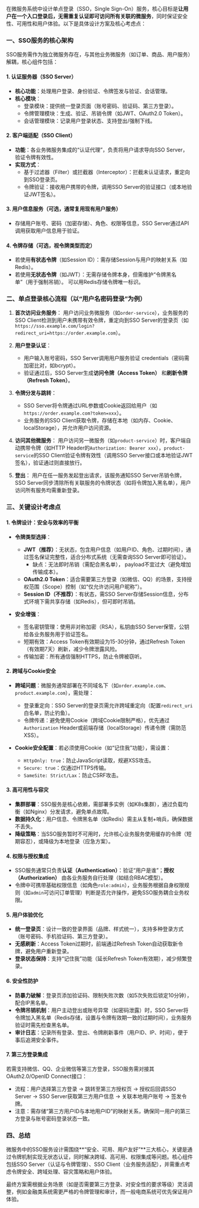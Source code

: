 在微服务系统中设计单点登录（SSO，Single Sign-On）服务，核心目标是**让用户在一个入口登录后，无需重复认证即可访问所有关联的微服务**，同时保证安全性、可用性和用户体验。以下是具体设计方案及核心考虑点：

### 一、SSO服务的核心架构

SSO服务需作为独立微服务存在，与其他业务微服务（如订单、商品、用户服务）解耦，核心组件包括：

#### 1. 认证服务器（SSO Server）

- **核心功能**：处理用户登录、身份验证、令牌签发与验证、会话管理。
- **核心模块**：
  - 登录模块：提供统一登录页面（账号密码、验证码、第三方登录）。
  - 令牌管理模块：生成、验证、吊销令牌（如JWT、OAuth2.0 Token）。
  - 会话管理模块：记录用户登录状态、支持登出/强制下线。

#### 2. 客户端适配（SSO Client）

- **功能**：各业务微服务集成的“认证代理”，负责将用户请求导向SSO Server，验证令牌有效性。
- **实现方式**：
  - 基于过滤器（Filter）或拦截器（Interceptor）：拦截未认证请求，重定向到SSO登录页。
  - 令牌验证：接收用户携带的令牌，调用SSO Server的验证接口（或本地验证JWT签名）。

#### 3. 用户信息服务（可选，通常复用现有用户服务）

- 存储用户账号、密码（加密存储）、角色、权限等信息，SSO Server通过API调用获取用户信息用于验证。

#### 4. 令牌存储（可选，视令牌类型而定）

- 若使用**有状态令牌**（如Session ID）：需存储Session与用户的映射关系（如Redis）。
- 若使用**无状态令牌**（如JWT）：无需存储令牌本身，但需维护“令牌黑名单”（用于强制吊销）。  可以用Redis存储令牌唯一标识。

### 二、单点登录核心流程（以“用户名密码登录”为例）

1. **首次访问业务服务**：
   用户访问业务微服务（如`order-service`），业务服务的SSO Client检测到用户未携带有效令牌，重定向到SSO Server的登录页（如`https://sso.example.com/login?redirect_uri=https://order.example.com`）。
2. **用户登录认证**：

   - 用户输入账号密码，SSO Server调用用户服务验证 credentials（密码需加密比对，如bcrypt）。
   - 验证通过后，SSO Server生成**访问令牌（Access Token）** 和**刷新令牌（Refresh Token）**。
3. **令牌分发与跳转**：

   - SSO Server将令牌通过URL参数或Cookie返回给用户（如`https://order.example.com?token=xxx`）。
   - 业务服务的SSO Client获取令牌，存储在本地（如内存、Cookie、localStorage），并允许用户访问资源。
4. **访问其他微服务**：
   用户访问另一微服务（如`product-service`）时，客户端自动携带令牌（如HTTP Header的`Authorization: Bearer xxx`），`product-service`的SSO Client验证令牌有效性（调用SSO Server接口或本地验证JWT签名），验证通过则直接放行。
5. **登出**：
   用户在任一服务发起登出请求，该服务通知SSO Server吊销令牌，SSO Server同步清除所有关联服务的令牌状态（如将令牌加入黑名单），用户访问所有服务均需重新登录。

### 三、关键设计考虑点

#### 1. 令牌设计：安全与效率的平衡

- **令牌类型选择**：

  - **JWT（推荐）**：无状态，包含用户信息（如用户ID、角色、过期时间），通过签名保证完整性，适合分布式系统（无需查询SSO Server即可验证）。
    - 缺点：无法即时吊销（需配合黑名单）， payload不宜过大（避免增加传输成本）。
  - **OAuth2.0 Token**：适合需要第三方登录（如微信、QQ）的场景，支持授权范围（Scope）控制（如“仅允许访问用户昵称”）。
  - **Session ID（不推荐）**：有状态，需SSO Server存储Session信息，分布式环境下需共享存储（如Redis），但可即时吊销。
- **安全增强**：

  - 签名密钥管理：使用非对称加密（RSA），私钥由SSO Server保管，公钥给各业务服务用于验证签名。
  - 短期有效：Access Token有效期设为15-30分钟，通过Refresh Token（有效期7天）刷新，减少令牌泄露风险。
  - 传输加密：所有通信强制HTTPS，防止令牌被窃听。

#### 2. 跨域与Cookie安全

- **跨域问题**：微服务通常部署在不同域名下（如`order.example.com`、`product.example.com`），需处理：

  - 登录重定向：SSO Server的登录页需允许跨域重定向（配置`redirect_uri`白名单，防止钓鱼）。
  - 令牌传递：避免使用Cookie（跨域Cookie限制严格），优先通过`Authorization` Header或前端存储（localStorage）传递令牌（需防范XSS）。
- **Cookie安全配置**：若必须使用Cookie（如“记住我”功能），需设置：

  - `HttpOnly: true`：防止JavaScript读取，规避XSS攻击。
  - `Secure: true`：仅通过HTTPS传输。
  - `SameSite: Strict/Lax`：防止CSRF攻击。

#### 3. 高可用性与容灾

- **集群部署**：SSO服务是核心依赖，需部署多实例（如K8s集群），通过负载均衡（如Nginx）分发请求，避免单点故障。
- **数据持久化**：用户信息、令牌黑名单（如Redis）需主从复制+哨兵，确保数据不丢失。
- **降级策略**：当SSO服务暂时不可用时，允许核心业务服务使用缓存的令牌（短期容忍），或降级为本地登录（应急方案）。

#### 4. 权限与授权集成

- SSO服务通常只负责**认证（Authentication）**：验证“用户是谁”；**授权（Authorization）** 由各业务服务自行处理（如结合RBAC模型）。
- 令牌中可携带基础权限信息（如角色`role:admin`），业务服务根据自身权限规则（如`admin`可访问订单管理）判断是否允许操作，避免SSO服务耦合业务权限。

#### 5. 用户体验优化

- **统一登录页**：设计一致的登录界面（品牌、样式统一），支持多种登录方式（账号密码、手机验证码、第三方登录）。
- **无感刷新**：Access Token过期时，前端通过Refresh Token自动获取新令牌，避免用户重新登录。
- **登录状态保持**：支持“记住我”功能（延长Refresh Token有效期），减少频繁登录。

#### 6. 安全性防护

- **防暴力破解**：登录页添加验证码、限制失败次数（如5次失败后锁定10分钟），配合IP黑名单。
- **令牌吊销机制**：用户主动登出或账号异常（如密码泄露）时，SSO Server将令牌加入黑名单（Redis存储，设置与令牌有效期一致的过期时间），业务服务验证时需先检查黑名单。
- **审计日志**：记录所有登录、登出、令牌刷新事件（用户ID、IP、时间），便于事后追溯安全事件。

#### 7. 第三方登录集成

若需支持微信、QQ、企业微信等第三方登录，SSO服务需对接其OAuth2.0/OpenID Connect接口：

- 流程：用户选择第三方登录 → 跳转至第三方授权页 → 授权后回调SSO Server → SSO Server获取第三方用户信息 → 关联本地用户账号 → 签发令牌。
- 注意：需存储“第三方用户ID与本地用户ID”的映射关系，确保同一用户的第三方登录与账号密码登录状态一致。

### 四、总结

微服务中的SSO服务设计需围绕**“安全、可用、用户友好”**三大核心，关键是通过令牌机制实现无状态认证，同时解决跨域、高可用、权限集成等问题。核心组件包括SSO Server（认证与令牌管理）、SSO Client（业务服务适配），并需重点考虑令牌安全、跨域处理、容灾策略和用户体验。

最终方案需根据业务场景（如是否需要第三方登录、对安全性的要求等级）灵活调整，例如金融类系统需更严格的令牌管理和审计，而一般电商系统可优先保证用户体验。
